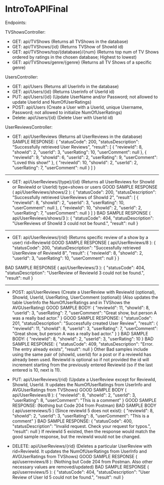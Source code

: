 # IntroToAPIFinal
Endpoints:

TVShowsController:
- GET: api/TVShows                                     (Returns all TVShows in the database)
- GET: api/TVShows/{id}                                (Returns TVShow of ShowId id)
- GET: api/TVShows/top/{database}/{num}                (Returns top num of TV Shows ordered by ratings in the chosen database; Highest to lowest)
- GET: api/TVShows/genre/{genre}                       (Returns all TV Shows of a specific genre)

UsersController:
- GET: api/Users                                       (Returns all UserInfo in the database)
- GET: api/Users/{id}                                  (Returns Userinfo of UserId id)
- PUT: api/Users/{id}                                  (Update UserName and/or Password; not allowed to update UserId and NumOfUserRatings)
- POST: api/Users                                      (Create a User with a UserId, unique Username, Password; not allowed to initialize NumOfUserRatings)
- Delete: api/Users/{id}                               (Delete User with UserId id)


UserReviewsController:
- GET: api/UserReviews                                 (Returns all UserReviews in the database)
SAMPLE RESPONSE:
{
    "statusCode": 200,
    "statusDescription": "Successfully retrieved User Reviews",
    "result": [
        {
            "reviewId": 8,
            "showId": 2,
            "userId": 3,
            "userRating": 10,
            "userComment": null
        },
        {
            "reviewId": 9,
            "showId": 6,
            "userId": 2,
            "userRating": 9,
            "userComment": "Loved this show!"
        },
        {
            "reviewId": 10,
            "showId": 2,
            "userId": 2,
            "userRating": 7,
            "userComment": null
        }
    ]
}
____________________________________________________________________________

- GET: api/UserReviews/{type}/{id}                     (Returns all UserReviews for ShowId or ReviewId or UserId) type=shows or users
GOOD SAMPLE RESPONSE ( api/UserReviews/shows/2 ):
{
    "statusCode": 200,
    "statusDescription": "Successfully retrieved UserReviews of ShowId 2",
    "result": [
        {
            "reviewId": 8,
            "showId": 2,
            "userId": 3,
            "userRating": 10,
            "userComment": null
        },
        {
            "reviewId": 10,
            "showId": 2,
            "userId": 2,
            "userRating": 7,
            "userComment": null
        }
    ]
}
BAD SAMPLE RESPONSE ( api/UserReviews/shows/3 ):
{
    "statusCode": 404,
    "statusDescription": "UserReviews of ShowId 3 could not be found.",
    "result": null
}
____________________________________________________________________________

- GET: api/UserReviews/{rid}                           (Returns specific review of a show by a user) rid=ReviewId
GOOD SAMPLE RESPONSE ( api/UserReviews/8 ):
{
    "statusCode": 200,
    "statusDescription": "Successfully retrieved UserReview of ReviewId 8",
    "result": {
        "reviewId": 8,
        "showId": 2,
        "userId": 3,
        "userRating": 10,
        "userComment": null
    }
}

BAD SAMPLE RESPONSE ( api/UserReviews/3 ):
{
    "statusCode": 404,
    "statusDescription": "UserReview of ReviewId 3 could not be found.",
    "result": null
}
____________________________________________________________________________

- POST: api/UserReviews                                (Create a UserReview with ReviewId (optional), ShowId, UserId, UserRating, UserComment (optional))
                                                       (Also updates the table UserInfo the NumOfUserRatings and in TVShows the AVGUserRating)
GOOD SAMPLE BODY:
{
    "reviewId": 11,
    "showId": 8,
    "userId": 3,
    "userRating": 7,
    "userComment": "Great show, but person A was a really bad actor."
}
GOOD SAMPLE RESPONSE:
{
    "statusCode": 201,
    "statusDescription": "Successfully created User Review",
    "result": {
        "reviewId": 11,
        "showId": 8,
        "userId": 3,
        "userRating": 7,
        "userComment": "Great show, but person A was a really bad actor."
    }
}
BAD SAMPLE BODY:
{
    "reviewId": 8,
    "showId": 2,
    "userId": 3,
    "userRating": 10
}
BAD SAMPLE RESPONSE:
{
    "statusCode": 409,
    "statusDescription": "Error. The entry already exists",
    "result": null
}
Other Bad samples include using the same pair of (showId, userId) for a post or if a reviewId has already been used. ReviewId is optional so if
not provided the id will increment starting from the previously entered ReviewId (so if the last entered is 10, next is 11).

- PUT: api/UserReviews/{rid}                           (Update a UserReview except for ReviewId, ShowId, UserId. It updates the NumOfUserRatings
                                                        from UserInfo and AVGUserRatings from TVShows)
GOOD SAMPLE BODY ( api/UserReviews/8 ):
{
    "reviewId": 8,
    "showId": 2,
    "userId": 3,
    "userRating": 8,
    "userComment": "This is a comment"
}
GOOD SAMPLE RESPONSE:
(Nothing but Code 204 from Postman)
BAD SAMPLE BODY ( api/userreviews/5 ) (Since reviewId 5 does not exist):
{
    "reviewId": 8,
    "showId": 2,
    "userId": 3,
    "userRating": 8,
    "userComment": "This is a comment"
}
BAD SAMPLE RESPONSE:
{
    "statusCode": 400,
    "statusDescription": "Invalid request. Check your request for typos.",
    "result": null
}
If reviewId 5 existed, then the response would match the good sample response, but the reviewId would not be changed.

- DELETE: api/UserReviews/{rid}                        (Deletes a particular UserReview with rid=ReviewId. It updates the NumOfUserRatings
                                                        from UserInfo and AVGUserRatings from TVShows)
GOOD SAMPLE RESPONSE ( api/userreviews/8 ):
(Nothing but Code 204 from Postman. Also other necessary values are removed/updated)
BAD SAMPLE RESPONSE ( api/userreviews/5 ):
{
    "statusCode": 404,
    "statusDescription": "User Review of User Id 5 could not be found.",
    "result": null
}

